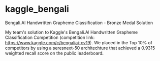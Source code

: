 # kaggle_bengali
Bengali.AI Handwritten Grapheme Classification - Bronze Medal Solution

My team's solution to Kaggle's Bengali.AI Handwritten Grapheme Classification Competition (competition link: https://www.kaggle.com/c/bengaliai-cv19). We placed in the Top 10% of competitors by using a seresnext-50 architechture that achieved a 0.9315 weighted recall score on the public leaderboard.
